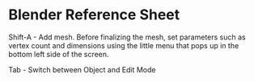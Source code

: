 # Blender Reference Sheet

Shift-A - Add mesh. 
Before finalizing the mesh, set parameters such as vertex count and dimensions using the little menu that pops up in the bottom left side of the screen.

Tab - Switch between Object and Edit Mode
